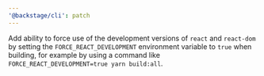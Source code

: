 ```yaml
---
'@backstage/cli': patch
---
```


Add ability to force use of the development versions of `react` and `react-dom`
by setting the `FORCE_REACT_DEVELOPMENT` environment variable to `true` when
building, for example by using a command like `FORCE_REACT_DEVELOPMENT=true yarn
build:all`.
